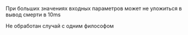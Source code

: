 При больших значениях входных параметров может не уложиться в вывод смерти в 10ms

Не обработан случай с одним философом
